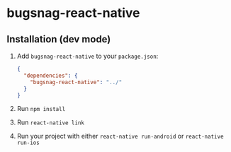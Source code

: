 # bugsnag-react-native

## Installation (dev mode)

1. Add `bugsnag-react-native` to your `package.json`:

   ```json
   {
     "dependencies": {
       "bugsnag-react-native": "../"
     }
   }
   ```

2. Run `npm install`

3. Run `react-native link`

4. Run your project with either `react-native run-android` or
    `react-native run-ios`

